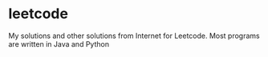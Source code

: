 # leetcode
My solutions and other solutions from Internet for Leetcode.
Most programs are written in Java and Python
